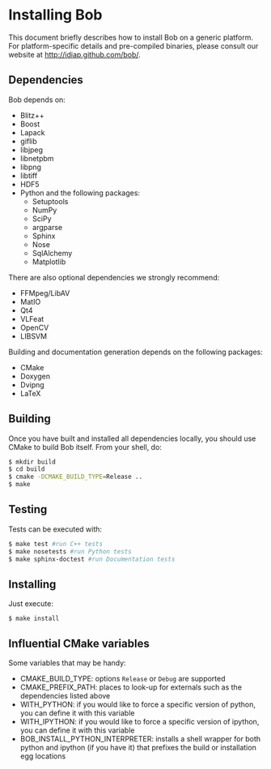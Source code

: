 # Installing Bob

This document briefly describes how to install Bob on a generic platform. For
platform-specific details and pre-compiled binaries, please consult our website
at http://idiap.github.com/bob/.

## Dependencies

Bob depends on:

 * Blitz++
 * Boost
 * Lapack
 * giflib
 * libjpeg
 * libnetpbm
 * libpng
 * libtiff
 * HDF5
 * Python and the following packages:
   * Setuptools
   * NumPy
   * SciPy
   * argparse
   * Sphinx
   * Nose
   * SqlAlchemy
   * Matplotlib

There are also optional dependencies we strongly recommend:

 * FFMpeg/LibAV
 * MatIO
 * Qt4
 * VLFeat
 * OpenCV
 * LIBSVM

Building and documentation generation depends on the following packages:

 * CMake
 * Doxygen
 * Dvipng
 * LaTeX

## Building

Once you have built and installed all dependencies locally, you should use
CMake to build Bob itself. From your shell, do:

```sh
$ mkdir build
$ cd build
$ cmake -DCMAKE_BUILD_TYPE=Release ..
$ make
```

## Testing

Tests can be executed with:

```sh
$ make test #run C++ tests
$ make nosetests #run Python tests
$ make sphinx-doctest #run Documentation tests
```

## Installing

Just execute:

```
$ make install
```

## Influential CMake variables

Some variables that may be handy:

 * CMAKE_BUILD_TYPE: options `Release` or `Debug` are supported
 * CMAKE_PREFIX_PATH: places to look-up for externals such as the dependencies
   listed above
 * WITH_PYTHON: if you would like to force a specific version of python, you
   can define it with this variable
 * WITH_IPYTHON: if you would like to force a specific version of ipython, you
   can define it with this variable
 * BOB_INSTALL_PYTHON_INTERPRETER: installs a shell wrapper for both python and
   ipython (if you have it) that prefixes the build or installation egg
   locations
